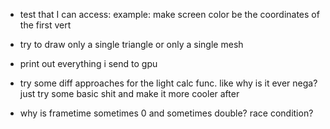 - test that I can access: example: make screen color be the coordinates of the first vert
- try to draw only a single triangle or only a single mesh
- print out everything i send to gpu

- try some diff approaches for the light calc func. like why is it ever nega? just try some basic shit and make it more cooler after

- why is frametime sometimes 0 and sometimes double? race condition?
